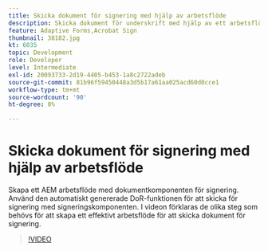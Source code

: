 ```yaml
---
title: Skicka dokument för signering med hjälp av arbetsflöde
description: Skicka dokument för underskrift med hjälp av ett arbetsflöde. Skapa ett AEM arbetsflöde med dokumentkomponenten för signering. Använd den automatiskt genererade DoR-funktionen för att skicka för signering med signeringskomponenten. I videon förklaras de olika steg som behövs för att skapa ett effektivt arbetsflöde för att skicka dokument för signering.
feature: Adaptive Forms,Acrobat Sign
thumbnail: 38182.jpg
kt: 6035
topic: Development
role: Developer
level: Intermediate
exl-id: 20093733-2d19-4405-b453-1a8c2722adeb
source-git-commit: 81b96f59450448a3d5b17a61aa025acd60d0cce1
workflow-type: tm+mt
source-wordcount: '90'
ht-degree: 0%

---
```


# Skicka dokument för signering med hjälp av arbetsflöde

Skapa ett AEM arbetsflöde med dokumentkomponenten för signering. Använd den automatiskt genererade DoR-funktionen för att skicka för signering med signeringskomponenten.
I videon förklaras de olika steg som behövs för att skapa ett effektivt arbetsflöde för att skicka dokument för signering.

>[!VIDEO](https://video.tv.adobe.com/v/38182/?quality=9&learn=on)
